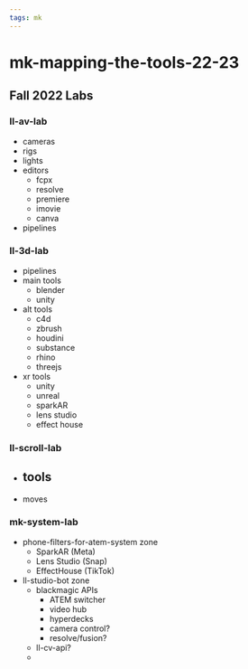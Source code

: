 ```yaml
---
tags: mk
---
```


# mk-mapping-the-tools-22-23

## Fall 2022 Labs

### ll-av-lab

- cameras
- rigs
- lights
- editors
    - fcpx
    - resolve
    - premiere
    - imovie
    - canva
- pipelines

### ll-3d-lab

- pipelines
- main tools
    - blender
    - unity
- alt tools
    - c4d
    - zbrush
    - houdini
    - substance
    - rhino
    - threejs
- xr tools
    - unity
    - unreal
    - sparkAR
    - lens studio
    - effect house


### ll-scroll-lab

- tools
    - 
- moves

### mk-system-lab

- phone-filters-for-atem-system zone
    - SparkAR (Meta)
    - Lens Studio (Snap)
    - EffectHouse (TikTok)
- ll-studio-bot zone
    - blackmagic APIs
        - ATEM switcher
        - video hub
        - hyperdecks
        - camera control?
        - resolve/fusion?
    - ll-cv-api?
    - 
